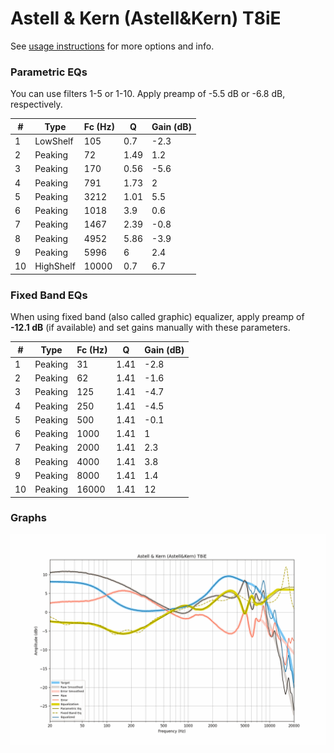 # Astell & Kern (Astell&Kern) T8iE
See [usage instructions](https://github.com/jaakkopasanen/AutoEq#usage) for more options and info.

### Parametric EQs
You can use filters 1-5 or 1-10. Apply preamp of -5.5 dB or -6.8 dB, respectively.

|   # | Type      |   Fc (Hz) |    Q |   Gain (dB) |
|-----|-----------|-----------|------|-------------|
|   1 | LowShelf  |       105 | 0.7  |        -2.3 |
|   2 | Peaking   |        72 | 1.49 |         1.2 |
|   3 | Peaking   |       170 | 0.56 |        -5.6 |
|   4 | Peaking   |       791 | 1.73 |         2   |
|   5 | Peaking   |      3212 | 1.01 |         5.5 |
|   6 | Peaking   |      1018 | 3.9  |         0.6 |
|   7 | Peaking   |      1467 | 2.39 |        -0.8 |
|   8 | Peaking   |      4952 | 5.86 |        -3.9 |
|   9 | Peaking   |      5996 | 6    |         2.4 |
|  10 | HighShelf |     10000 | 0.7  |         6.7 |

### Fixed Band EQs
When using fixed band (also called graphic) equalizer, apply preamp of **-12.1 dB** (if available) and set gains manually with these parameters.

|   # | Type    |   Fc (Hz) |    Q |   Gain (dB) |
|-----|---------|-----------|------|-------------|
|   1 | Peaking |        31 | 1.41 |        -2.8 |
|   2 | Peaking |        62 | 1.41 |        -1.6 |
|   3 | Peaking |       125 | 1.41 |        -4.7 |
|   4 | Peaking |       250 | 1.41 |        -4.5 |
|   5 | Peaking |       500 | 1.41 |        -0.1 |
|   6 | Peaking |      1000 | 1.41 |         1   |
|   7 | Peaking |      2000 | 1.41 |         2.3 |
|   8 | Peaking |      4000 | 1.41 |         3.8 |
|   9 | Peaking |      8000 | 1.41 |         1.4 |
|  10 | Peaking |     16000 | 1.41 |        12   |

### Graphs
![](./Astell%20&%20Kern%20(Astell&Kern)%20T8iE.png)
